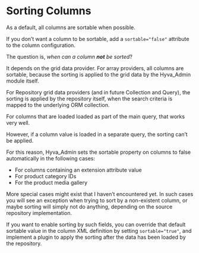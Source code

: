 # Sorting Columns

As a default, all columns are sortable when possible.

If you don’t want a column to be sortable, add a `sortable="false"` attribute to the column configuration.

The question is, *when can a column **not** be sorted*?

It depends on the grid data provider. For array providers, all columns are sortable, because the sorting is applied to the grid data by the Hyva_Admin module itself.

For Repository grid data providers (and in future Collection and Query), the sorting is applied by the repository itself, when the search criteria is mapped to the underlying ORM collection.

For columns that are loaded loaded as part of the main query, that works very well.

However, if a column value is loaded in a separate query, the sorting can’t be applied.

For this reason, Hyva_Admin sets the sortable property on columns to false automatically in the following cases:

* For columns containing an extension attribute value
* For product category IDs
* For the product media gallery

More special cases might exist that I haven’t encountered yet. In such cases you will see an exception when trying to sort by a non-existent column, or maybe sorting will simply not do anything, depending on the source repository implementation.

If you want to enable sorting by such fields, you can override that default sortable value in the column XML definition by setting `sortable="true"`, and implement a plugin to apply the sorting after the data has been loaded by the repository.

